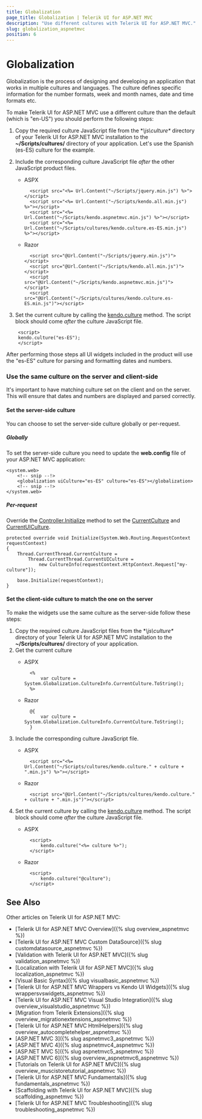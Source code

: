 ```yaml
---
title: Globalization
page_title: Globalization | Telerik UI for ASP.NET MVC
description: "Use different cultures with Telerik UI for ASP.NET MVC."
slug: globalization_aspnetmvc
position: 6
---
```


# Globalization

Globalization is the process of designing and developing an application that works in multiple cultures and languages.
The culture defines specific information for the number formats, week and month names, date and time formats etc.

To make Telerik UI for ASP.NET MVC use a different culture than the default (which is "en-US") you should perform the following steps:

1. Copy the required culture JavaScript file from the **\js\culture\** directory of your Telerik UI for ASP.NET MVC installation
to the **~/Scripts/cultures/** directory of your application. Let's use the Spanish (es-ES) culture for the example.
1. Include the corresponding culture JavaScript file *after* the other JavaScript product files.
    - ASPX

            <script src="<%= Url.Content("~/Scripts/jquery.min.js") %>"></script>
            <script src="<%= Url.Content("~/Scripts/kendo.all.min.js") %>"></script>
            <script src="<%= Url.Content("~/Scripts/kendo.aspnetmvc.min.js") %>"></script>
            <script src="<%= Url.Content("~/Scripts/cultures/kendo.culture.es-ES.min.js") %>"></script>
    - Razor

            <script src="@Url.Content("~/Scripts/jquery.min.js")"></script>
            <script src="@Url.Content("~/Scripts/kendo.all.min.js")"></script>
            <script src="@Url.Content("~/Scripts/kendo.aspnetmvc.min.js")"></script>
            <script src="@Url.Content("~/Scripts/cultures/kendo.culture.es-ES.min.js")"></script>
1. Set the current culture by calling the [kendo.culture](/api/javascript/kendo#methods-culture) method. The script block should come *after* the culture JavaScript file.

        <script>
        kendo.culture("es-ES");
        </script>

After performing those steps all UI widgets included in the product will use the "es-ES" culture for parsing and formatting dates and numbers.

### Use the same culture on the server and client-side

It's important to have matching culture set on the client and on the server. This will ensure that dates and numbers are displayed and parsed correctly.

#### Set the server-side culture

You can choose to set the server-side culture globally or per-request.

##### Globally
To set the server-side culture you need to update the **web.config** file of your ASP.NET MVC application:

    <system.web>
        <!-- snip --!>
        <globalization uiCulture="es-ES" culture="es-ES"></globalization>
        <!-- snip --!>
    </system.web>

##### Per-request
Override the [Controller.Initialize](https://msdn.microsoft.com/en-us/library/system.web.mvc.controller.initialize(v=vs.118).aspx) method to set the [CurrentCulture](https://msdn.microsoft.com/en-us/library/system.globalization.cultureinfo.currentculture.aspx)
and [CurrentUICulture](https://msdn.microsoft.com/en-us/library/system.globalization.cultureinfo.currentuiculture.aspx).

    protected override void Initialize(System.Web.Routing.RequestContext requestContext)
    {
        Thread.CurrentThread.CurrentCulture =
            Thread.CurrentThread.CurrentUICulture =
                new CultureInfo(requestContext.HttpContext.Request["my-culture"]);

        base.Initialize(requestContext);
    }

#### Set the client-side culture to match the one on the server

To make the widgets use the same culture as the server-side follow these steps:

1. Copy the required culture JavaScript files from the **\js\culture\** directory of your Telerik UI for ASP.NET MVC installation
to the **~/Scripts/cultures/** directory of your application.
1. Get the current culture
    - ASPX

            <%
                var culture =  System.Globalization.CultureInfo.CurrentCulture.ToString();
            %>
    - Razor

            @{
                var culture =  System.Globalization.CultureInfo.CurrentCulture.ToString();
            }
1. Include the corresponding culture JavaScript file.
    - ASPX

            <script src="<%= Url.Content("~/Scripts/cultures/kendo.culture." + culture + ".min.js") %>"></script>
    - Razor

            <script src="@Url.Content("~/Scripts/cultures/kendo.culture." + culture + ".min.js")"></script>
1. Set the current culture by calling the [kendo.culture](/api/javascript/kendo#methods-culture) method. The script block should come *after* the culture JavaScript file.
    - ASPX

            <script>
                kendo.culture("<%= culture %>");
            </script>
    - Razor

            <script>
                kendo.culture("@culture");
            </script>

## See Also

Other articles on Telerik UI for ASP.NET MVC:

* [Telerik UI for ASP.NET MVC Overview]({% slug overview_aspnetmvc %})
* [Telerik UI for ASP.NET MVC Custom DataSource]({% slug customdatasource_aspnetmvc %})
* [Validation with Telerik UI for ASP.NET MVC]({% slug validation_aspnetmvc %})
* [Localization with Telerik UI for ASP.NET MVC]({% slug localization_aspnetmvc %})
* [Visual Basic Syntax]({% slug visualbasic_aspnetmvc %})
* [Telerik UI for ASP.NET MVC Wrappers vs Kendo UI Widgets]({% slug wrappersvswidgets_aspnetmvc %})
* [Telerik UI for ASP.NET MVC Visual Studio Integration]({% slug overview_visualstudio_aspnetmvc %})
* [Migration from Telerik Extensions]({% slug overview_migrationextensions_aspnetmvc %})
* [Telerik UI for ASP.NET MVC HtmlHelpers]({% slug overview_autocompletehelper_aspnetmvc %})
* [ASP.NET MVC 3]({% slug aspnetmvc3_aspnetmvc %})
* [ASP.NET MVC 4]({% slug aspnetmvc4_aspnetmvc %})
* [ASP.NET MVC 5]({% slug aspnetmvc5_aspnetmvc %})
* [ASP.NET MVC 6]({% slug overview_aspnetmvc6_aspnetmvc %})
* [Tutorials on Telerik UI for ASP.NET MVC]({% slug overview_muscistoretutorial_aspnetmvc %})
* [Telerik UI for ASP.NET MVC Fundamentals]({% slug fundamentals_aspnetmvc %})
* [Scaffolding with Telerik UI for ASP.NET MVC]({% slug scaffolding_aspnetmvc %})
* [Telerik UI for ASP.NET MVC Troubleshooting]({% slug troubleshooting_aspnetmvc %})
